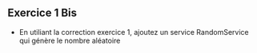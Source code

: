 ## Exercice 1 Bis

- En utiliant la correction exercice 1, ajoutez un service RandomService qui génère le nombre aléatoire